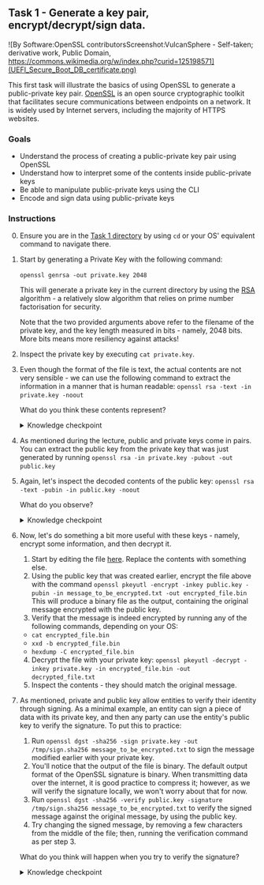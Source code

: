 ## Task 1 - Generate a key pair, encrypt/decrypt/sign data.
![By Software:OpenSSL contributorsScreenshot:VulcanSphere - Self-taken; derivative work, Public Domain, https://commons.wikimedia.org/w/index.php?curid=125198571](UEFI_Secure_Boot_DB_certificate.png) 

This first task will illustrate the basics of using OpenSSL to generate a public-private key pair. [OpenSSL](https://en.wikipedia.org/wiki/OpenSSL) is an open source cryptographic toolkit that facilitates secure communications between endpoints on a network. It is widely used by Internet servers, including the majority of HTTPS websites. 

### Goals
- Understand the process of creating a public-private key pair using OpenSSL
- Understand how to interpret some of the contents inside public-private keys
- Be able to manipulate public-private keys using the CLI
- Encode and sign data using public-private keys


### Instructions
0. Ensure you are in the [Task 1 directory](.) by using `cd` or your OS' equivalent command to navigate there. 
1. Start by generating a Private Key with the following command:

    ```openssl genrsa -out private.key 2048```

    This will generate a private key in the current directory by using the [RSA](https://en.wikipedia.org/wiki/RSA_(cryptosystem)) algorithm - a relatively slow algorithm that relies on prime number factorisation for security. 

    Note that the two provided arguments above refer to the filename of the private key, and the key length measured in bits - namely, 2048 bits. More bits means more resiliency against attacks!

2. Inspect the private key by executing 
    ```cat private.key```.


3. Even though the format of the file is text, the actual contents are not very sensible - we can use the following command to extract the information in a manner that is human readable:
```openssl rsa -text -in private.key -noout```

    What do you think these contents represent?

    <details> 
    <summary>Knowledge checkpoint</summary>
    These are the mathematical parameters used in the creation of the private key, stored in hexadecimal format. As mentioned, RSA uses prime numbers to generate private keys - you can notice terms related to number theory, such as modulus or exponent. More importantly, first prime and second prime indicate the prime numbers used in generating the private key - if these are leaked, then the security of the private key has been compromised. If you're interested in learning more, you can refer to the formal RSA RFC <a href=https://www.rfc-editor.org/rfc/rfc3447#appendix-A.1.1>here</a>
    </details>


4. As mentioned during the lecture, public and private keys come in pairs. You can extract the public key from the private key that was just generated by running
    ```openssl rsa -in private.key -pubout -out public.key```

5. Again, let's inspect the decoded contents of the public key:
    ```openssl rsa -text -pubin -in public.key -noout```

    What do you observe?
        <details> 
        <summary>Knowledge checkpoint</summary>
        The mathematical parameters in the decoded public key are a subset of the parameters of the private key, in particular the modulus and exponent. The basis of RSA is that of a one-way (trapdoor) function: Given the modulus and exponent, it is impossible to determine the other parameters present in the private key, such as the prime numbers. But given the prime numbers, it is trivial to calculate the modulus and exponent.
        </details>

6. Now, let's do something a bit more useful with these keys - namely, encrypt some information, and then decrypt it.
    1. Start by editing the file [here](./message_to_be_encrypted.txt). Replace the contents with something else.
    2. Using the public key that was created earlier, encrypt the file above with the command ```openssl pkeyutl -encrypt -inkey public.key -pubin -in message_to_be_encrypted.txt -out encrypted_file.bin```
    This will produce a binary file as the output, containing the original message encrypted with the public key.
    3. Verify that the message is indeed encrypted by running any of the following commands, depending on your OS:
    - `cat encrypted_file.bin`
    - `xxd -b encrypted_file.bin`
    - `hexdump -C encrypted_file.bin`
    4. Decrypt the file with your private key: ```openssl pkeyutl -decrypt -inkey private.key -in encrypted_file.bin -out decrypted_file.txt```
    5. Inspect the contents - they should match the original message. 

7. As mentioned, private and public key allow entities to verify their identity through signing. As a minimal example, an entity can sign a piece of data with its private key, and then any party can use the entity's public key to verify the signature. To put this to practice:
    1. Run ```openssl dgst -sha256 -sign private.key -out /tmp/sign.sha256 message_to_be_encrypted.txt``` to sign the message modified earlier with your private key.
    2. You'll notice that the output of the file is binary. The default output format of the OpenSSL signature is binary. When transmitting data over the internet, it is good practice to compress it; however, as we will verify the signature locally, we won't worry about that for now.
    3. Run ```openssl dgst -sha256 -verify public.key -signature /tmp/sign.sha256 message_to_be_encrypted.txt``` to verify the signed message against the original message, by using the public key.
    4. Try changing the signed message, by removing a few characters from the middle of the file; then, running the verification command as per step 3.  
    
    What do you think will happen when you try to verify the signature?
        <details> 
        <summary>Knowledge checkpoint</summary>
        Modifying the signed message causes the signature verification to fail - this shows that signing not only ensures authenticity, but also data integrity.  
        </details>